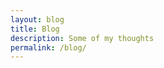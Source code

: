 ```yaml
---
layout: blog
title: Blog
description: Some of my thoughts
permalink: /blog/
---
```


<!--Here be writings. Mostly mundane, sometimes fanciful.-->
